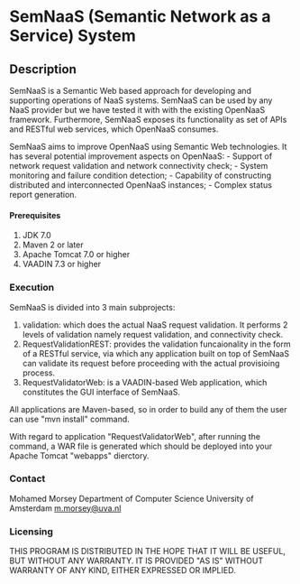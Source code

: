# SemNaaS (Semantic Network as a Service) System

## Description

SemNaaS is a Semantic Web based approach for developing and supporting operations of NaaS systems. SemNaaS can be used by any NaaS provider but we have tested it with with the existing OpenNaaS framework. Furthermore, SemNaaS exposes its functionality as set of APIs and RESTful web services, which OpenNaaS consumes.

SemNaaS aims to improve OpenNaaS using Semantic Web technologies. It has several potential improvement aspects on OpenNaaS:
	- Support of network request validation and network connectivity check;
	- System monitoring and failure condition detection;
	- Capability of constructing distributed and interconnected OpenNaaS instances;
	- Complex status report generation.

#### Prerequisites

 1. JDK 7.0
 2. Maven 2 or later
 3. Apache Tomcat 7.0 or higher
 4. VAADIN 7.3 or higher


### Execution

SemNaaS is divided into 3 main subprojects:
 1. validation: which does the actual NaaS request validation. It performs 2 levels of validation namely request validation, and connectivity check.
 2. RequestValidationREST: provides the validation funcaionality in the form of a RESTful service, via which any application built on top of SemNaaS can validate its request before proceeding with the actual provisioing process.
 3. RequestValidatorWeb: is a VAADIN-based Web application, which constitutes the GUI interface of SemNaaS.


All applications are Maven-based, so in order to build any of them the user can use "mvn install" command.

With regard to application "RequestValidatorWeb", after running the command, a WAR file is generated which should be deployed into your Apache Tomcat "webapps" dierctory.

### Contact

Mohamed Morsey
Department of Computer Science
University of Amsterdam
m.morsey@uva.nl

### Licensing

THIS PROGRAM IS DISTRIBUTED IN THE HOPE THAT IT WILL BE USEFUL, BUT WITHOUT ANY WARRANTY. IT IS PROVIDED "AS IS" WITHOUT WARRANTY OF ANY KIND, EITHER EXPRESSED OR IMPLIED.

